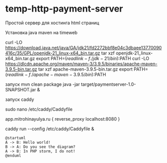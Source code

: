 # temp-http-payment-server
Простой сервер для хостинга html страниц


Установка java maven на timeweb

curl -LO https://download.java.net/java/GA/jdk21/fd2272bbf8e04c3dbaee13770090416c/35/GPL/openjdk-21_linux-x64_bin.tar.gz
tar xzf openjdk-21_linux-x64_bin.tar.gz
export PATH=$(readlink -f ./jdk-21/bin):$PATH
curl -LO https://dlcdn.apache.org/maven/maven-3/3.9.5/binaries/apache-maven-3.9.5-bin.tar.gz
tar xzf apache-maven-3.9.5-bin.tar.gz
export PATH=$(readlink -f ./apache-maven-3.9.5/bin):$PATH

запуск
mvn clean package
java -jar target/paymentserver-1.0-SNAPSHOT.jar &

запуск caddy

sudo nano /etc/caddy/Caddyfile

app.mitrohinayulya.ru {
    reverse_proxy localhost:8080
}

caddy run --config /etc/caddy/Caddyfile &




```plantuml
@startuml
A -> B: Hello world!
B -> A: Do you see the diagram?
A -> B: In PHP storm, I do not!
@enduml
```
